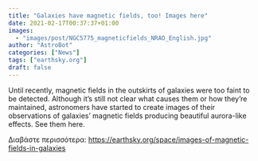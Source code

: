 ```yaml
---
title: "Galaxies have magnetic fields, too! Images here"
date: 2021-02-17T00:37:37+01:00
images:
  - "images/post/NGC5775_magneticfields_NRAO_English.jpg"
author: "AstroBot"
categories: ["News"]
tags: ["earthsky.org"]
draft: false
---
```


Until recently, magnetic fields in the outskirts of galaxies were too faint to be detected. Although it’s still not clear what causes them or how they’re maintained, astronomers have started to create images of their observations of galaxies’ magnetic fields producing beautiful aurora-like effects. See them here.

Διαβάστε περισσότερα: https://earthsky.org/space/images-of-magnetic-fields-in-galaxies
